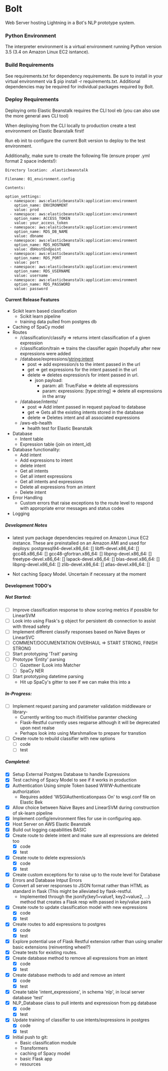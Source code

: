 # Bolt
Web Server hosting Lightning in a Bot's NLP prototype system.

### Python Environment
The interpreter environment is a virtual environment running Python version 3.5 (3.4 on Amazon Linux EC2 isntance).

### Build Requirements
See requirements.txt for dependency requirements. 
Be sure to install in your virtual environment via $ pip install -r requirements.txt.
Additional dependencies may be required for individual packages required by Bolt.

### Deploy Requirements
Deploying onto Elastic Beanstalk requires the CLI tool eb (you can also use the more general aws CLI tool)

When deploying from the CLI locally to production create a test environment on Elastic Beanstalk first! 

Run eb init to configure the current Bolt version to deploy to the test environment.

Additionally, make sure to create the following file (ensure proper .yml format 2 space indents!):

	Directory location: .elasticbeanstalk
	
	Filename: 01_environment.config
	
	Contents:
	
	option_settings:
  	  - namespace: aws:elasticbeanstalk:application:environment
        option_name: ENVIRONMENT
        value: prod
      - namespace: aws:elasticbeanstalk:application:environment
        option_name: ACCESS_TOKEN
        value: your_access_token
      - namespace: aws:elasticbeanstalk:application:environment
        option_name: RDS_DB_NAME
        value: dbname
      - namespace: aws:elasticbeanstalk:application:environment
        option_name: RDS_HOSTNAME
        value: dbHostEndpoint
      - namespace: aws:elasticbeanstalk:application:environment
        option_name: RDS_PORT
        value: port
      - namespace: aws:elasticbeanstalk:application:environment
        option_name: RDS_USERNAME
        value: username
      - namespace: aws:elasticbeanstalk:application:environment
        option_name: RDS_PASSWORD
        value: password
  

#### Current Release Features
- Scikit learn based classfication
	- Scikit learn pipeline
	- training data pulled from postgres db
- Caching of SpaCy model
- Routes
	- /classification/classify => returns intent classification of a given expression
	- /classification/train => trains the classifier again (hopefully after new expressions were added
	- /database/expressions/<string:intent>
		- post => add expression/s to the intent passed in the url
		- get => get expressions for the intent passed in the url
		- delete => deletes expression/s for intent passed in url.
			- json payload: 
				- param: all: True/False => delete all expressions
				- param: expressions: [type:string] => delete all expressions in the array
	- /database/intents/
		- post => Add intent passed in request payload to database
		- get => Gets all the existing intents stored in the database
		- delete => Deletes intent and all associated expressions
	- /aws-eb-health
		- health test for Elastic Beanstalk
- Database
	- Intent table
	- Expression table (join on intent_id)
- Database functionality:
	- Add intent
	- Add expressions to intent
	- delete intent
	- Get all intents
	- Get all intent expressions
	- Get all intents and expressions
	- Delete all expressions from an intent
	- Delete intent
- Error Handling
	- Custom errors that raise exceptions to the route level to respond with appropriate error messages and status codes
- Logging

##### Development Notes
- latest yum package dependencies required on Amazon Linux EC2 instance. These are preinstalled on an Amazon AMI and used for deploys: 
    postgresql94-devel.x86_64: []
    libffi-devel.x86_64: [] 
    gcc48.x86_64: []
    gcc48-gfortran.x86_64: []
    libpng-devel.x86_64: [] 
    freetype-devel.x86_64: []
    lapack-devel.x86_64: []
    blas-devel.x86_64: []
    libpng-devel.x86_64: []
    zlib-devel.x86_64: []
    atlas-devel.x86_64: []
    
- Not caching Spacy Model. Uncertain if necessary at the moment
	
#### Development TODO's

##### Not Started:
- [ ] Improve classification response to show scoring metrics if possible for LinearSVM
- [ ] Look into using Flask's g object for persistent db connection to assist with thread safety
- [ ] Implement different classify responses based on Naive Bayes or LinearSVC
- [ ] COMMENT/DOCUMENTATION OVERHAUL => START STRONG, FINISH STRONG
- [ ] Start prototyping 'Trait' parsing
- [ ] Prototype 'Entity' parsing
	- [ ] Gazetteer (Look into Matcher
	- [ ] SpaCy NER
- [ ] Start prototyping datetime parsing
	- Hit up SpaCy's gitter to see if we can make this into a 

##### In-Progress:

- [ ] Implement request parsing and parameter validation middleware or library-
	- Currently writing too much if/elif/else paramter checking
	- Flask-Restful currently uses reqparse although it will be deprecated upon next realse
	- Perhaps look into using Marshmallow to prepare for transtion
- [ ] Create route to rebuild classifier with new options
	- [ ] code
	- [ ] test

##### Completed:
- [x] Setup External Postgres Database to handle Expressions
- [x] Test caching of Spacy Model to see if it works in production
- [x] Authentication Using simple Token based WWW-Authenticate authorization
	- Requires added 'WSGIAuthenticationpass On' to wsgi.conf file on Elastic Bek 
- [x] Allow choice between Naive Bayes and LinearSVM during construction of sk-learn pipeline
- [x] Implement config/environment files for use in configuring app.
- [x] Host Server on AWS Elastic Beanstalk
- [x] Build out logging capabilities BASIC
- [x] Create route to delete intent and make sure all expressions are deleted too
	- [x] code
	- [x] test
- [x] Create route to delete expression/s
	- [x] code
	- [x] test
- [x] Create custom exceptions for to raise up to the route level for Database Errors and Database Intput Errors
- [x] Convert all server responses to JSON format rather than HTML as standard in flask (This might be alleviated by flask-restful.
	- Implemented through the jsonify(key1=value1, key2=value2, ...) method that creates a Flask resp with passed in key/value pairs
- [x] Create route to update classification model with new expressions
	- [x] code
	- [x] test
- [x] Create routes to add expressions to postgres
	- [x] code
	- [x] test
- [x] Explore potential use of Flask Restful extension rather than using smaller basic extensions (reinventing wheel?)
- [x] Create tests for existing routes.
- [x] Create database method to remove all expressions from an intent
	- [x] code
	- [x] test
- [x] Create database methods to add and remove an intent
	- [x] code
	- [x] test 
- [x] Create table 'intent_expressions', in schema 'nlp', in local server database 'test'
- [x] NLP_Database class to pull intents and expressiosn from pg database
	- [x] code
	- [x] test
- [x] Update training of classifier to use intents/expressions in postgres
	- [x] code
	- [x] test
- [x] Initial push to git:
	- Basic classification module
	- Transformers
	- caching of Spacy model
	- basic Flask app
	- resources